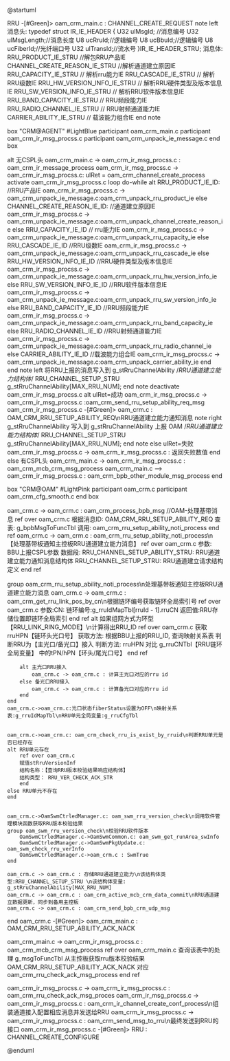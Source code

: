 
@startuml


RRU -[#Green]> oam_crm_main.c      : CHANNEL_CREATE_REQUEST
note left
消息头:
typedef struct IR_IE_HEADER
{
    U32 ulMsgId;  //消息编号
    U32 ulMsgLength;//消息长度
    U8 ucRruId;//逻辑编号
    U8 ucBbuId;//逻辑编号
    U8 ucFiberId;//光纤端口号
    U32 ulTransId;//流水号
}IR_IE_HEADER_STRU;
消息体:
RRU_PRODUCT_IE_STRU //解包RRU产品IE
CHANNEL_CREATE_REASON_IE_STRU //解析通道建立原因IE
RRU_CAPACITY_IE_STRU // 解析rru能力IE
RRU_CASCADE_IE_STRU // 解析RRU级数IE
RRU_HW_VERSION_INFO_IE_STRU // 解析RRU硬件类型及版本信息IE
RRU_SW_VERSION_INFO_IE_STRU // 解析RRU软件版本信息IE
RRU_BAND_CAPACITY_IE_STRU // RRU频段能力IE
RRU_RADIO_CHANNEL_IE_STRU // RRU射频通道能力IE
CARRIER_ABILITY_IE_STRU // 载波能力组合IE
end note


box "CRM@AGENT" #LightBlue
participant  oam_crm_main.c
participant  oam_crm_ir_msg_procss.c
participant  oam_crm_unpack_ie_message.c
end box


alt 无CSPL头
    oam_crm_main.c -> oam_crm_ir_msg_procss.c : oam_crm_ir_message_process
    oam_crm_ir_msg_procss.c -> oam_crm_ir_msg_procss.c: ulRet = oam_crm_channel_create_process
    activate oam_crm_ir_msg_procss.c
    loop do-while
        alt RRU_PRODUCT_IE_ID: //RRU产品IE
            oam_crm_ir_msg_procss.c -> oam_crm_unpack_ie_message.c:oam_crm_unpack_rru_product_ie
        else CHANNEL_CREATE_REASON_IE_ID: //通道建立原因IE
            oam_crm_ir_msg_procss.c -> oam_crm_unpack_ie_message.c:oam_crm_unpack_channel_create_reason_ie
        else RRU_CAPACITY_IE_ID // rru能力IE
            oam_crm_ir_msg_procss.c -> oam_crm_unpack_ie_message.c:oam_crm_unpack_rru_capacity_ie
        else RRU_CASCADE_IE_ID //RRU级数IE
            oam_crm_ir_msg_procss.c -> oam_crm_unpack_ie_message.c:oam_crm_unpack_rru_cascade_ie
        else RRU_HW_VERSION_INFO_IE_ID //RRU硬件类型及版本信息IE
            oam_crm_ir_msg_procss.c -> oam_crm_unpack_ie_message.c:oam_crm_unpack_rru_hw_version_info_ie
        else RRU_SW_VERSION_INFO_IE_ID //RRU软件版本信息IE
            oam_crm_ir_msg_procss.c -> oam_crm_unpack_ie_message.c:oam_crm_unpack_rru_sw_version_info_ie
        else RRU_BAND_CAPACITY_IE_ID //RRU频段能力IE
            oam_crm_ir_msg_procss.c -> oam_crm_unpack_ie_message.c:oam_crm_unpack_rru_band_capacity_ie
        else RRU_RADIO_CHANNEL_IE_ID //RRU射频通道能力IE
            oam_crm_ir_msg_procss.c -> oam_crm_unpack_ie_message.c:oam_crm_unpack_rru_radio_channel_ie
        else CARRIER_ABILITY_IE_ID //载波能力组合IE
            oam_crm_ir_msg_procss.c -> oam_crm_unpack_ie_message.c:oam_crm_unpack_carrier_ability_ie
        end
    end
    note left
        将RRU上报的消息写入到 g_stRruChannelAbility
        /*RRU通道建立能力结构体*/
        RRU_CHANNEL_SETUP_STRU g_stRruChannelAbility[MAX_RRU_NUM];
    end note
    deactivate oam_crm_ir_msg_procss.c
    alt ulRet=成功
        oam_crm_ir_msg_procss.c -> oam_crm_ir_msg_procss.c :oam_crm_send_rru_setup_ability_req_msg
        oam_crm_ir_msg_procss.c -[#Green]> oam_crm.c  : OAM_CRM_RRU_SETUP_ABILITY_REQ\nRRU通道建立能力通知消息
        note right
            g_stRruChannelAbility 写入到 g_stRruChannelAbility 上报 OAM
            /*RRU通道建立能力结构体*/
            RRU_CHANNEL_SETUP_STRU g_stRruChannelAbility[MAX_RRU_NUM];
        end note
    else ulRet=失败
        oam_crm_ir_msg_procss.c -> oam_crm_ir_msg_procss.c : 返回失败数值
    end
else 有CSPL头
    oam_crm_main.c -> oam_crm_ir_msg_procss.c  : oam_crm_mcb_crm_msg_process
    oam_crm_main.c --> oam_crm_ir_msg_procss.c : oam_crm_bpb_other_module_msg_process
end










box "CRM@OAM" #LightPink
participant  oam_crm.c
participant  oam_crm_cfg_smooth.c
end box

oam_crm.c -> oam_crm.c : oam_crm_process_bpb_msg //OAM-处理基带消息
ref over oam_crm.c
根据消息ID: OAM_CRM_RRU_SETUP_ABILITY_REQ
查表: g_bpbMsgToFuncTbl
调用: oam_crm_rru_setup_ability_noti_process
end ref
oam_crm.c -> oam_crm.c : oam_crm_rru_setup_ability_noti_process\n【处理基带板通知主控板RRU通道建立能力消息】
ref over oam_crm.c
参数: BBU上报CSPL参数
数据段:
RRU_CHANNEL_SETUP_ABILITY_STRU: RRU通道建立能力通知消息结构体
RRU_CHANNEL_SETUP_STRU: RRU通道建立请求结构定义
end ref

group  oam_crm_rru_setup_ability_noti_process\n处理基带板通知主控板RRU通道建立能力消息
    oam_crm.c -> oam_crm.c : oam_crm_get_rru_link_pos_by_cn\n根据链环编号获取链环全局索引号
    ref over oam_crm.c
        参数:CN: 链环编号:g_rruIdMapTbl[rruId - 1].rruCN
        返回值:RRU存储位置即链环全局索引
    end ref
    alt 如果组网方式为环型【RRU_LINK_RING_MODE】\n计算得出RRU_ID
        ref over oam_crm.c
            获取rruHPN【链环头光口号】
            获取方法: 根据BBU上报的RRU_ID, 查询映射关系表
            判断RRU为【主光口/备光口】接入
            判断方法: rruHPN 对比 g_rruCNTbl【RRU链环全局变量】
                          中的tPN/hPN【环头/尾光口号】
        end ref

        alt 主光口RRU接入
            oam_crm.c -> oam_crm.c : 计算主光口对应的rru id
        else 备光口RRU接入
            oam_crm.c -> oam_crm.c : 计算备光口对应的rru id
        end
    end
    oam_crm.c->oam_crm.c:光口状态fiberStatus设置为OFF\n映射关系表:g_rruIdMapTbl\nRRU单元全局变量:g_rruCfgTbl


    oam_crm.c->oam_crm.c: oam_crm_check_rru_is_exist_by_rruid\n判断RRU单元是否已经存在
    alt RRU单元存在
        ref over oam_crm.c
        赋值stRruVersionInf
        结构名称：【查询RRU版本校验结果响应结构体】
        结构类型： RRU_VER_CHECK_ACK_STR
        end
    else RRU单元不存在
    end


    oam_crm.c->OamSwmCtrledManager.c: oam_swm_rru_version_check\n调用软件管理模块函数获取RRU版本校验结果
    group oam_swm_rru_version_check\n校验RRU软件版本
        OamSwmCtrledManager.c->OamSwmCommon.c: oam_swm_get_runArea_swInfo
        OamSwmCtrledManager.c->OamSwmPkgUpdate.c: oam_swm_check_rru_verInfo
        OamSwmCtrledManager.c->oam_crm.c : SwmTrue
    end

    oam_crm.c -> oam_crm.c : 存储RRU通道建立能力\n该结构体类型:RRU_CHANNEL_SETUP_STRU \n该结构体变量: g_stRruChannelAbility[MAX_RRU_NUM]
    oam_crm.c -> oam_crm.c : oam_crm_active_mcb_crm_data_commit\nRRU通道建立数据更新，同步到备用主控板
    oam_crm.c -> oam_crm.c : oam_crm_send_bpb_crm_udp_msg
end
    oam_crm.c -[#Green]> oam_crm_main.c : OAM_CRM_RRU_SETUP_ABILITY_ACK_NACK

oam_crm_main.c -> oam_crm_ir_msg_procss.c : oam_crm_mcb_crm_msg_process
ref over oam_crm_main.c
    查询该表中的处理 g_msgToFuncTbl
    从主控板获取rru版本校验结果
    OAM_CRM_RRU_SETUP_ABILITY_ACK_NACK 对应
    oam_crm_rru_check_ack_msg_process
end ref



oam_crm_ir_msg_procss.c -> oam_crm_ir_msg_procss.c : oam_crm_rru_check_ack_msg_proces
oam_crm_ir_msg_procss.c ->  oam_crm_ir_msg_procss.c : oam_crm_ir_channel_create_conf_process\n组装通道接入配置相应消息并发送给RRU
oam_crm_ir_msg_procss.c ->  oam_crm_ir_msg_procss.c : oam_crm_send_msg_to_rru\n最终发送到RRU的接口
oam_crm_ir_msg_procss.c -[#Green]> RRU : CHANNEL_CREATE_CONFIGURE

@enduml
